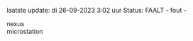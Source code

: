 laatste update: 
di 26-09-2023  3:02   uur 
Status: FAALT - fout - 
<div class="service R">nexus</div><div class="service Y">microstation</div>